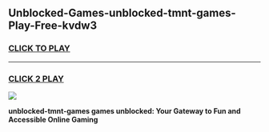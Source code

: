 
## Unblocked-Games-unblocked-tmnt-games-Play-Free-kvdw3
<h3>
<a href="https://premium76.site?title=unblocked-tmnt-games&ref=18A1">CLICK TO PLAY</a></h3>
<hr>

<h3>
<a href="https://premium76.site?title=unblocked-tmnt-games&ref=18A1">CLICK 2 PLAY</a>
  
</h3>

<a href="https://premium76.site?title=unblocked-tmnt-games&ref=18A1"><img src="https://clearcache.store/games.png"></a>


**unblocked-tmnt-games games unblocked: Your Gateway to Fun and Accessible Online Gaming**
